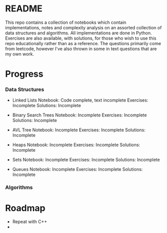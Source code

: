# README 

This repo contains a collection of notebooks which contain implementations, notes and complexity analysis on an assorted collection of data structures and algorithms. All implementations are done in Python. Exercises are also available, with solutions, for those who wish to use this repo educationally rather than as a reference. The questions primarily come from leetcode, however I've also thrown in some in text questions that are my own work. 

# Progress 

### Data Structures

- Linked Lists
Notebook: Code complete, text incomplete 
Exercises: Incomplete
Solutions: Incomplete

- Binary Search Trees
Notebook: Incomplete
Exercises: Incomplete
Solutions: Incomplete 

- AVL Tree
Notebook: Incomplete
Exercises: Incomplete
Solutions: Incomplete

- Heaps
Notebook: Incomplete
Exercises: Incomplete
Solutions: Incomplete

- Sets
Notebook: Incomplete
Exercises: Incomplete
Solutions: Incomplete

- Queues
Notebook: Incomplete
Exercises: Incomplete
Solutions: Incomplete

### Algorithms 


# Roadmap 

- Repeat with C++ 
- 